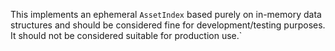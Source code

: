 This implements an ephemeral `AssetIndex` based purely on in-memory data structures and should be considered fine for
development/testing purposes. It should not be considered suitable for production use.`